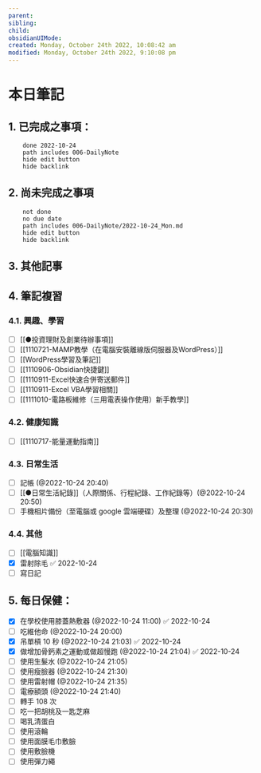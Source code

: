 ```yaml
---
parent: 
sibling: 
child: 
obsidianUIMode: 
created: Monday, October 24th 2022, 10:08:42 am
modified: Monday, October 24th 2022, 9:10:08 pm
---
```


# 本日筆記


## 1. 已完成之事項：
```tasks
	done 2022-10-24
	path includes 006-DailyNote
	hide edit button 
	hide backlink
```

## 2. 尚未完成之事項
```tasks
	not done
	no due date
	path includes 006-DailyNote/2022-10-24_Mon.md
	hide edit button 
	hide backlink
```

## 3. 其他記事

## 4. 筆記複習
### 4.1. 興趣、學習
- [ ] [[●投資理財及創業待辦事項]]
- [ ] [[1110721-MAMP教學（在電腦安裝離線版伺服器及WordPress）]]
- [ ] [[WordPress學習及筆記]]
- [ ] [[1110906-Obsidian快捷鍵]]
- [ ] [[1110911-Excel快速合併寄送郵件]]
- [ ] [[1110911-Excel VBA學習相關]]
- [ ] [[1111010-電路板維修（三用電表操作使用）新手教學]]

### 4.2. 健康知識
- [ ] [[1110717-能量運動指南]]

### 4.3. 日常生活
- [ ] 記帳 (@2022-10-24 20:40)
- [ ] [[●日常生活紀錄]]（人際關係、行程紀錄、工作紀錄等）(@2022-10-24 20:50)
- [ ] 手機相片備份（至電腦或 google 雲端硬碟）及整理 (@2022-10-24 20:30)

### 4.4. 其他
- [ ] [[電腦知識]]
- [x] 雷射除毛 ✅ 2022-10-24
- [ ] 寫日記

## 5. 每日保健：
- [x] 在學校使用膝蓋熱敷器 (@2022-10-24 11:00) ✅ 2022-10-24
- [ ] 吃維他命 (@2022-10-24 20:00)
- [x] 吊單槓 10 秒 (@2022-10-24 21:03) ✅ 2022-10-24
- [x] 做增加骨鈣素之運動或做超慢跑 (@2022-10-24 21:04) ✅ 2022-10-24
- [ ] 使用生髮水 (@2022-10-24 21:05)
- [ ] 使用瘦臉器 (@2022-10-24 21:30)
- [ ] 使用雷射帽 (@2022-10-24 21:35)
- [ ] 電療額頭 (@2022-10-24 21:40)
- [ ] 轉手 108 次
- [ ] 吃一把胡桃及一匙芝麻
- [ ] 喝乳清蛋白
- [ ] 使用滾輪
- [ ] 使用面膜毛巾敷臉
- [ ] 使用敷臉機
- [ ] 使用彈力繩
